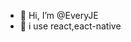 - 👋 Hi, I’m @EveryJE
- 👀 i use react,eact-native 

<!---
EveryJE/EveryJE is a ✨ special ✨ repository because its `README.md` (this file) appears on your GitHub profile.
You can click the Preview link to take a look at your changes.
--->
